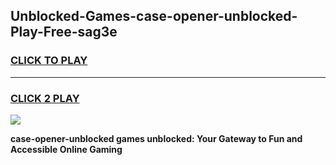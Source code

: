 
## Unblocked-Games-case-opener-unblocked-Play-Free-sag3e
<h3>
<a href="https://premium76.site?title=case-opener-unblocked&ref=21A">CLICK TO PLAY</a></h3>
<hr>

<h3>
<a href="https://premium76.site?title=case-opener-unblocked&ref=21A">CLICK 2 PLAY</a>
  
</h3>

<a href="https://premium76.site?title=case-opener-unblocked&ref=21A"><img src="https://clearcache.store/games.png"></a>


**case-opener-unblocked games unblocked: Your Gateway to Fun and Accessible Online Gaming**
